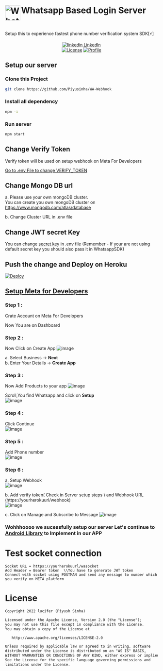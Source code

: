 <h1 align="left"> <img align="left" alt="Whatsapp" width="50px" src="https://upload.wikimedia.org/wikipedia/commons/thumb/6/6b/WhatsApp.svg/512px-WhatsApp.svg.png"/>Whatsapp Based Login Server</h1></br>
<p align="left">
  Setup this to experience fastest phone number verification system SDK[⚡]
</p>

<p align="center">
  <a href="https://www.linkedin.com/[removed]" rel="nofollow noreferrer">
    <img src="https://i.stack.imgur.com/gVE0j.png" alt="linkedin"> LinkedIn
  </a><br/>
  <a href="https://opensource.org/licenses/Apache-2.0"><img alt="License" src="https://img.shields.io/badge/License-Apache%202.0-blue.svg"/></a>
  <a href="https://github.com/Piyusinha"><img alt="Profile" src="https://img.shields.io/badge/Github%20-Piyu.svg"/></a>
</p>

## Setup our server
### Clone this Project

```bash
git clone https://github.com/Piyusinha/WA-Webhook
```
### Install all dependency

```bash
npm -i
```
### Run server
```bash
npm start
```
## Change Verify Token 
Verify token will be used on setup webhook on Meta For Developers 


[Go to .env File to change VERIFY_TOKEN ](https://github.com/Piyusinha/WA-Webhook/blob/d2b88ec7415b0f3ed20329a19793ab28a0afbb90/.env#L4)

## Change Mongo DB url 
a. Please use your own mongoDB cluster. </br>
  You can create you own mongoDB cluster on https://www.mongodb.com/atlas/database 
  
b. Change Cluster URL in .env file

## Change JWT secret Key
You can change [secret key](https://github.com/Piyusinha/WA-Webhook/blob/d2b88ec7415b0f3ed20329a19793ab28a0afbb90/.env#L3) in .env file (Remember - If your are not using default secret key you should also pass it in WhatsappSDK)

## Push the change and Deploy on Heroku
[![Deploy](https://www.herokucdn.com/deploy/button.svg)](https://heroku.com/deploy)


## [Setup Meta for Developers](https://developers.facebook.com/)
### **Step 1 :**</br>
Crate Account on Meta For Developers

Now You are on Dashboard

### **Step 2 :**</br>
Now Click on Create App
![image](https://user-images.githubusercontent.com/40850657/169704006-85b47d91-7343-4247-b0d2-7ae13dda7fd6.png)

a. Select Business -> **Next**</br>
b. Enter Your Details -> **Create App**

### **Step 3 :**</br>
Now Add Products to your app
![image](https://user-images.githubusercontent.com/40850657/169704185-a81489f3-cf3d-4c1c-8fbf-11ff954e7bfe.png)
 
 Scroll,You find Whatsapp and click on **Setup** </br>
 ![image](https://user-images.githubusercontent.com/40850657/169704324-cdf51096-9fb9-40f8-bafa-451250c13bb5.png)


### **Step 4 :**</br>
Click Continue </br>
![image](https://user-images.githubusercontent.com/40850657/169704480-776e0f33-4476-4c9a-ac8f-b6e2daaf6308.png)

### **Step 5 :**</br>
Add Phone number </br>
![image](https://user-images.githubusercontent.com/40850657/169704589-463a0a5e-c956-46d7-98f5-deb7d2d03878.png)

### **Step 6 :**</br>
a. Setup Webhook </br>
![image](https://user-images.githubusercontent.com/40850657/169705714-37f10788-b66b-4ed6-883b-4881fe65617c.png)

b. Add verify token( Check in Server setup steps ) and Webhook URL (https://yourherokuurl/webhook) </br>
![image](https://user-images.githubusercontent.com/40850657/169705754-9cad01cb-fce2-4594-8055-2f8cc98b3a14.png)

c. Click on Manage and Subscribe to Message
![image](https://user-images.githubusercontent.com/40850657/169705894-9db132ff-3ba0-4349-97ae-e48411844bff.png)


### Wohhhoooo we sucessfully setup our server Let's continue to [Android Library](https://github.com/Piyusinha/WhatsappBasedLogin) to Implement in our APP

# Test socket connection 
```
Socket URL = https://yourherokuurl/wasocket
Add Header = Bearer token  \\You have to generate JWT token
Connect with socket using POSTMAN and send any message to number which you verify on META platform
```

# License
```xml
Copyright 2022 lucifer (Piyush Sinha)

Licensed under the Apache License, Version 2.0 (the "License");
you may not use this file except in compliance with the License.
You may obtain a copy of the License at

   http://www.apache.org/licenses/LICENSE-2.0

Unless required by applicable law or agreed to in writing, software
distributed under the License is distributed on an "AS IS" BASIS,
WITHOUT WARRANTIES OR CONDITIONS OF ANY KIND, either express or implied.
See the License for the specific language governing permissions and
limitations under the License.
```
